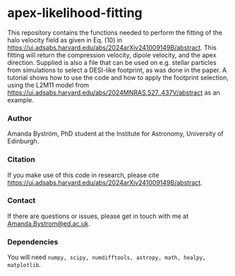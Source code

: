 # apex-likelihood-fitting

This repository contains the functions needed to perform the fitting of the halo velocity field as given in Eq. (10) in https://ui.adsabs.harvard.edu/abs/2024arXiv241009149B/abstract. This fitting will return the compression velocity, dipole velocity, and the apex direction. Supplied is also a file that can be used on e.g. stellar particles from simulations to select a DESI-like footprint, as was done in the paper. A tutorial shows how to use the code and how to apply the footprint selection, using the L2M11 model from https://ui.adsabs.harvard.edu/abs/2024MNRAS.527..437V/abstract as an example.

### Author

Amanda Byström, PhD student at the Institute for Astronomy, University of Edinburgh.

### Citation

If you make use of this code in research, please cite https://ui.adsabs.harvard.edu/abs/2024arXiv241009149B/abstract.

### Contact

If there are questions or issues, please get in touch with me at Amanda.Bystrom@ed.ac.uk.

### Dependencies

You will need ```numpy, scipy, numdifftools, astropy, math, healpy, matplotlib```.
